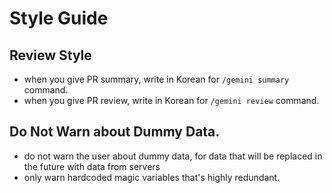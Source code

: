 # Style Guide

## Review Style
- when you give PR summary, write in Korean for `/gemini summary` command.
- when you give PR review, write in Korean for `/gemini review` command.

## Do Not Warn about Dummy Data.
- do not warn the user about dummy data, for data that will be replaced in the future with data from servers
- only warn hardcoded magic variables that's highly redundant.
